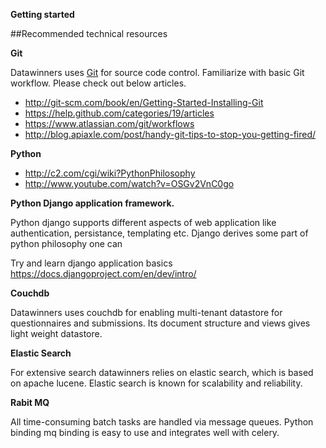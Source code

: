 __Getting started__

##Recommended technical resources

__Git__

Datawinners uses [Git](git-scm.com) for source code control. Familiarize with
basic Git workflow. Please check out below articles.
 * http://git-scm.com/book/en/Getting-Started-Installing-Git
 * https://help.github.com/categories/19/articles
 * https://www.atlassian.com/git/workflows
 * http://blog.apiaxle.com/post/handy-git-tips-to-stop-you-getting-fired/

__Python__
 * http://c2.com/cgi/wiki?PythonPhilosophy
 * http://www.youtube.com/watch?v=OSGv2VnC0go


__Python Django application framework.__

  Python django supports different aspects of web application like authentication,
  persistance, templating etc. Django derives some part of python philosophy one can

  Try and learn django application basics https://docs.djangoproject.com/en/dev/intro/

__Couchdb__

Datawinners uses couchdb for enabling multi-tenant datastore for questionnaires
and submissions. Its document structure and views gives light weight datastore.


__Elastic Search__

For extensive search datawinners relies on elastic search, which is based on
apache lucene. Elastic search is known for scalability and reliability.

__Rabit MQ__

All time-consuming batch tasks are handled via message queues. Python binding
mq binding is easy to use and integrates well with celery.
